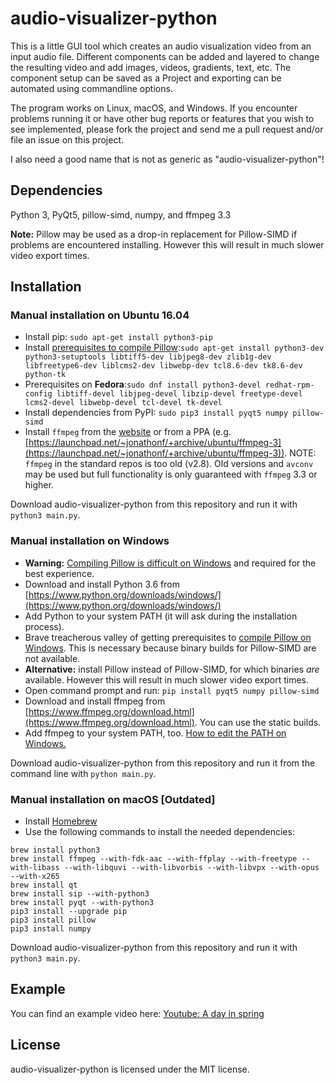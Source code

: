 audio-visualizer-python
=======================

This is a little GUI tool which creates an audio visualization video from an input audio file. Different components can be added and layered to change the resulting video and add images, videos, gradients, text, etc. The component setup can be saved as a Project and exporting can be automated using commandline options.

The program works on Linux, macOS, and Windows. If you encounter problems running it or have other bug reports or features that you wish to see implemented, please fork the project and send me a pull request and/or file an issue on this project.

I also need a good name that is not as generic as "audio-visualizer-python"!

Dependencies
------------
Python 3, PyQt5, pillow-simd, numpy, and ffmpeg 3.3

**Note:** Pillow may be used as a drop-in replacement for Pillow-SIMD if problems are encountered installing. However this will result in much slower video export times.

Installation
------------
### Manual installation on Ubuntu 16.04
* Install pip: `sudo apt-get install python3-pip`
* Install [prerequisites to compile Pillow](http://pillow.readthedocs.io/en/3.1.x/installation.html#building-on-linux):`sudo apt-get install python3-dev python3-setuptools libtiff5-dev libjpeg8-dev zlib1g-dev libfreetype6-dev liblcms2-dev libwebp-dev tcl8.6-dev tk8.6-dev python-tk`
* Prerequisites on **Fedora**:`sudo dnf install python3-devel redhat-rpm-config libtiff-devel libjpeg-devel libzip-devel freetype-devel lcms2-devel libwebp-devel tcl-devel tk-devel`
* Install dependencies from PyPI: `sudo pip3 install pyqt5 numpy pillow-simd`
* Install `ffmpeg` from the [website](http://ffmpeg.org/) or from a PPA (e.g. [https://launchpad.net/~jonathonf/+archive/ubuntu/ffmpeg-3](https://launchpad.net/~jonathonf/+archive/ubuntu/ffmpeg-3)). NOTE: `ffmpeg` in the standard repos is too old (v2.8). Old versions and `avconv` may be used but full functionality is only guaranteed with `ffmpeg` 3.3 or higher.

Download audio-visualizer-python from this repository and run it with `python3 main.py`.

### Manual installation on Windows
* **Warning:** [Compiling Pillow is difficult on Windows](http://pillow.readthedocs.io/en/3.1.x/installation.html#building-on-windows) and required for the best experience.
* Download and install Python 3.6 from [https://www.python.org/downloads/windows/](https://www.python.org/downloads/windows/)
* Add Python to your system PATH (it will ask during the installation process).
* Brave treacherous valley of getting prerequisites to [compile Pillow on Windows](https://www.pypkg.com/pypi/pillow-simd/f/winbuild/README.md). This is necessary because binary builds for Pillow-SIMD are not available.
* **Alternative:** install Pillow instead of Pillow-SIMD, for which binaries *are* available. However this will result in much slower video export times.
* Open command prompt and run: `pip install pyqt5 numpy pillow-simd`
* Download and install ffmpeg from [https://www.ffmpeg.org/download.html](https://www.ffmpeg.org/download.html). You can use the static builds.
* Add ffmpeg to your system PATH, too. [How to edit the PATH on Windows.](https://www.java.com/en/download/help/path.xml)

Download audio-visualizer-python from this repository and run it from the command line with `python main.py`.

### Manual installation on macOS **[Outdated]**

* Install [Homebrew](http://brew.sh/)
* Use the following commands to install the needed dependencies:

```
brew install python3
brew install ffmpeg --with-fdk-aac --with-ffplay --with-freetype --with-libass --with-libquvi --with-libvorbis --with-libvpx --with-opus --with-x265
brew install qt
brew install sip --with-python3
brew install pyqt --with-python3
pip3 install --upgrade pip
pip3 install pillow
pip3 install numpy
```

Download audio-visualizer-python from this repository and run it with `python3 main.py`.

Example
-------
You can find an example video here:
[Youtube: A day in spring](https://www.youtube.com/watch?v=-M3jR1NuJHM)

License
-------
audio-visualizer-python is licensed under the MIT license.
